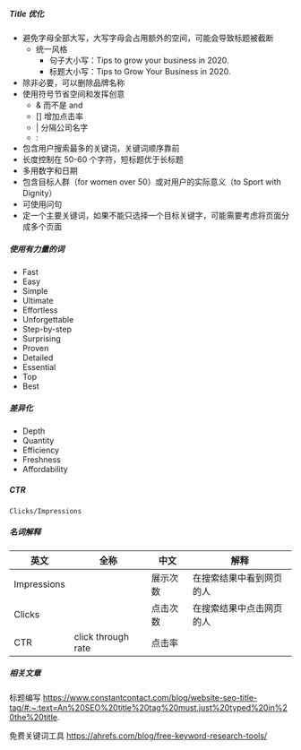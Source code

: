 ##### Title 优化

* 避免字母全部大写，大写字母会占用额外的空间，可能会导致标题被截断
	* 统一风格
		* 句子大小写：Tips to grow your business in 2020.
		* 标题大小写：Tips to Grow Your Business in 2020.
* 除非必要，可以删除品牌名称
* 使用符号节省空间和发挥创意 
	* & 而不是 and 
	* [] 增加点击率
	* | 分隔公司名字
	* :
* 包含用户搜索最多的关键词，关键词顺序靠前
* 长度控制在 50-60 个字符，短标题优于长标题
* 多用数字和日期
* 包含目标人群（for women over 50）或对用户的实际意义（to Sport with Dignity）
* 可使用问句
* 定一个主要关键词，如果不能只选择一个目标关键字，可能需要考虑将页面分成多个页面

##### 使用有力量的词
* Fast
* Easy
* Simple
* Ultimate
* Effortless
* Unforgettable
* Step-by-step
* Surprising
* Proven
* Detailed
* Essential
* Top
* Best

##### 差异化
* Depth
* Quantity
* Efficiency
* Freshness
* Affordability

##### CTR
	Clicks/Impressions

##### 名词解释
| 英文 | 全称 | 中文 | 解释 
| ---- | ---- | ---- | ----
| Impressions |  | 展示次数 | 在搜索结果中看到网页的人
| Clicks |  | 点击次数 | 在搜索结果中点击网页的人 |
| CTR | click through rate | 点击率 | |


##### 相关文章
标题编写
https://www.constantcontact.com/blog/website-seo-title-tag/#:~:text=An%20SEO%20title%20tag%20must,just%20typed%20in%20the%20title.

免费关键词工具
https://ahrefs.com/blog/free-keyword-research-tools/